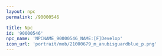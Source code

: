 ```yaml
---
layout: npc
permalink: /90000546

title: Npc
id: '90000546'
npc_name: 'NPCNAME_90000546_NAME:[F]Develop'
icon_url: 'portrait/mob/21000679_m_anubisguardblue_p.png'
---
```

